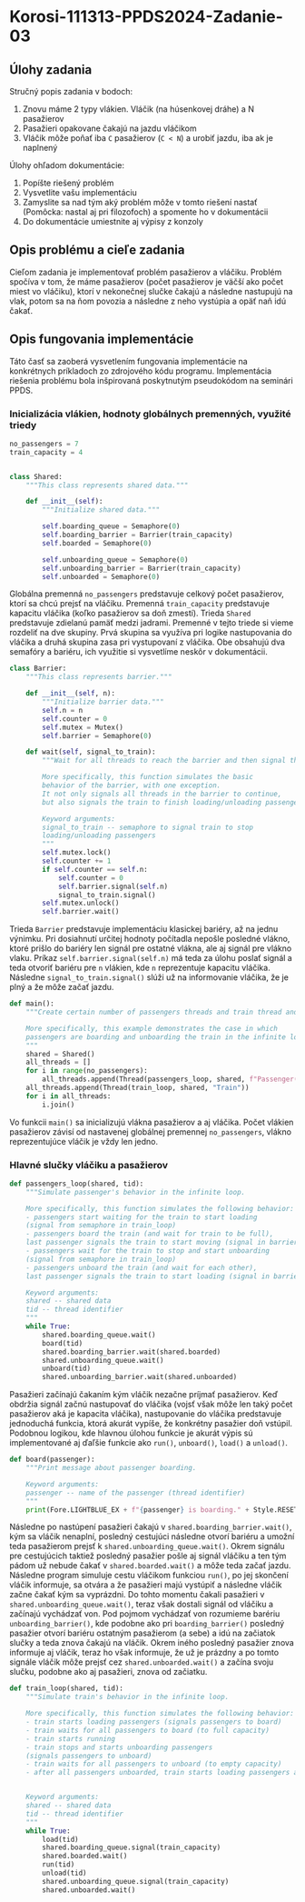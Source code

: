 # Korosi-111313-PPDS2024-Zadanie-03
## Úlohy zadania
Stručný popis zadania v bodoch:
1) Znovu máme 2 typy vlákien. Vláčik (na húsenkovej dráhe) a N pasažierov
2) Pasažieri opakovane čakajú na jazdu vláčikom
3) Vláčik môže poňať iba `C` pasažierov (`C < N`) a urobiť jazdu, iba ak je naplnený

Úlohy ohľadom dokumentácie:
1) Popíšte riešený problém
2) Vysvetlite vašu implementáciu
3) Zamyslite sa nad tým aký problém môže v tomto riešení nastať (Pomôcka: nastal aj pri filozofoch) a spomente ho v dokumentácii
4) Do dokumentácie umiestnite aj výpisy z konzoly

## Opis problému a cieľe zadania
Cieľom zadania je implementovať problém pasažierov a vláčiku. Problém spočíva v tom, že máme pasažierov (počet pasažierov je väčší ako počet miest vo vláčiku), ktorí v nekonečnej slučke čakajú a následne nastupujú na vlak, potom sa na ňom povozia a následne z neho vystúpia a opäť naň idú čakať.

## Opis fungovania implementácie
Táto časť sa zaoberá vysvetlením fungovania implementácie na konkrétnych príkladoch zo zdrojového kódu programu. Implementácia riešenia problému bola inšpirovaná poskytnutým pseudokódom na seminári PPDS.
### Inicializácia vlákien, hodnoty globálnych premenných, využité triedy
```python
no_passengers = 7
train_capacity = 4


class Shared:
    """This class represents shared data."""

    def __init__(self):
        """Initialize shared data."""

        self.boarding_queue = Semaphore(0)
        self.boarding_barrier = Barrier(train_capacity)
        self.boarded = Semaphore(0)

        self.unboarding_queue = Semaphore(0)
        self.unboarding_barrier = Barrier(train_capacity)
        self.unboarded = Semaphore(0)
```
Globálna premenná `no_passengers` predstavuje celkový počet pasažierov, ktorí sa chcú prejsť na vláčiku. Premenná `train_capacity` predstavuje kapacitu vláčika (koľko pasažierov sa doň zmestí). Trieda `Shared` predstavuje zdielanú pamäť medzi jadrami.
Premenné v tejto triede si vieme rozdeliť na dve skupiny. Prvá skupina sa využíva pri logike nastupovania do vláčika a druhá skupina zasa pri vystupovaní z vláčika. Obe obsahujú dva semafóry a bariéru, ich využitie si vysvetlíme neskôr v dokumentácii.
```python
class Barrier:
    """This class represents barrier."""

    def __init__(self, n):
        """Initialize barrier data."""
        self.n = n
        self.counter = 0
        self.mutex = Mutex()
        self.barrier = Semaphore(0)

    def wait(self, signal_to_train):
        """Wait for all threads to reach the barrier and then signal them to continue.

        More specifically, this function simulates the basic
        behavior of the barrier, with one exception.
        It not only signals all threads in the barrier to continue,
        but also signals the train to finish loading/unloading passengers.

        Keyword arguments:
        signal_to_train -- semaphore to signal train to stop
        loading/unloading passengers
        """
        self.mutex.lock()
        self.counter += 1
        if self.counter == self.n:
            self.counter = 0
            self.barrier.signal(self.n)
            signal_to_train.signal()
        self.mutex.unlock()
        self.barrier.wait()
```
Trieda `Barrier` predstavuje implementáciu klasickej bariéry, až na jednu výnimku. Pri dosiahnutí určitej hodnoty počítadla nepošle posledné vlákno, ktoré prišlo do bariéry len signál pre ostatné vlákna, ale aj signál pre vlákno vlaku. Príkaz `self.barrier.signal(self.n)` má teda za úlohu poslať signál a teda otvoriť bariéru pre `n` vlákien, kde `n` reprezentuje kapacitu vláčika. Následne `signal_to_train.signal()` slúži už na informovanie vláčika, že je plný a že môže začať jazdu.
```python
def main():
    """Create certain number of passengers threads and train thread and start them.

    More specifically, this example demonstrates the case in which
    passengers are boarding and unboarding the train in the infinite loop.
    """
    shared = Shared()
    all_threads = []
    for i in range(no_passengers):
        all_threads.append(Thread(passengers_loop, shared, f"Passenger({i})"))
    all_threads.append(Thread(train_loop, shared, "Train"))
    for i in all_threads:
        i.join()
```
Vo funkcii `main()` sa inicializujú vlákna pasažierov a aj vláčika. Počet vlákien pasažierov závisí od nastavenej globálnej premennej `no_passengers`, vlákno reprezentujúce vláčik je vždy len jedno.
### Hlavné slučky vláčiku a pasažierov
```python
def passengers_loop(shared, tid):
    """Simulate passenger's behavior in the infinite loop.

    More specifically, this function simulates the following behavior:
    - passengers start waiting for the train to start loading
    (signal from semaphore in train_loop)
    - passengers board the train (and wait for train to be full),
    last passenger signals the train to start moving (signal in barrier)
    - passengers wait for the train to stop and start unboarding
    (signal from semaphore in train_loop)
    - passengers unboard the train (and wait for each other),
    last passenger signals the train to start loading (signal in barrier)

    Keyword arguments:
    shared -- shared data
    tid -- thread identifier
    """
    while True:
        shared.boarding_queue.wait()
        board(tid)
        shared.boarding_barrier.wait(shared.boarded)
        shared.unboarding_queue.wait()
        unboard(tid)
        shared.unboarding_barrier.wait(shared.unboarded)
```
Pasažieri začínajú čakaním kým vláčik nezačne príjmať pasažierov. Keď obdržia signál začnú nastupovať do vláčika (vojsť však môže len taký počet pasažierov aká je kapacita vláčika), nastupovanie do vláčika predstavuje jednoduchá funkcia, ktorá akurát vypíše, že konkrétny pasažier doň vstúpil. Podobnou logikou, kde hlavnou úlohou funkcie je akurát výpis sú implementované aj ďaľšie funkcie ako `run()`, `unboard()`, `load()` a `unload()`.
```python
def board(passenger):
    """Print message about passenger boarding.

    Keyword arguments:
    passenger -- name of the passenger (thread identifier)
    """
    print(Fore.LIGHTBLUE_EX + f"{passenger} is boarding." + Style.RESET_ALL)
```
Následne po nastúpení pasažieri čakajú v `shared.boarding_barrier.wait()`, kým sa vláčik nenaplní, posledný cestujúci následne otvorí bariéru a umožní teda pasažierom prejsť k `shared.unboarding_queue.wait()`. Okrem signálu pre cestujúcich taktiež posledný pasažier pošle aj signál vláčiku a ten tým pádom už nebude čakať v `shared.boarded.wait()` a môže teda začať jazdu. Následne program simuluje cestu vláčikom funkciou `run()`, po jej skončení vláčik informuje, sa otvára a že pasažieri majú vystúpiť a následne vláčik začne čakať kým sa vyprázdni. Do tohto momentu čakali pasažieri v `shared.unboarding_queue.wait()`, teraz však dostali signál od vláčiku a začínajú vychádzať von. Pod pojmom vychádzať von rozumieme barériu `unboarding_barrier()`, kde podobne ako pri `boarding_barrier()` posledný pasažier otvorí bariéru ostatným pasažierom (a sebe) a idú na začiatok slučky a teda znova čakajú na vláčik. Okrem iného posledný pasažier znova informuje aj vláčik, teraz ho však informuje, že už je prázdny a po tomto signále vláčik môže prejsť cez `shared.unboarded.wait()` a začína svoju slučku, podobne ako aj pasažieri, znova od začiatku.


```python
def train_loop(shared, tid):
    """Simulate train's behavior in the infinite loop.

    More specifically, this function simulates the following behavior:
    - train starts loading passengers (signals passengers to board)
    - train waits for all passengers to board (to full capacity)
    - train starts running
    - train stops and starts unboarding passengers
    (signals passengers to unboard)
    - train waits for all passengers to unboard (to empty capacity)
    - after all passengers unboarded, train starts loading passengers again


    Keyword arguments:
    shared -- shared data
    tid -- thread identifier
    """
    while True:
        load(tid)
        shared.boarding_queue.signal(train_capacity)
        shared.boarded.wait()
        run(tid)
        unload(tid)
        shared.unboarding_queue.signal(train_capacity)
        shared.unboarded.wait()
```
